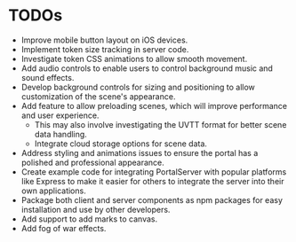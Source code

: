 # TODOs

- Improve mobile button layout on iOS devices.
- Implement token size tracking in server code.
- Investigate token CSS animations to allow smooth movement.
- Add audio controls to enable users to control background music and sound effects.
- Develop background controls for sizing and positioning to allow customization of the scene's appearance.
- Add feature to allow preloading scenes, which will improve performance and user experience.
    - This may also involve investigating the UVTT format for better scene data handling.
    - Integrate cloud storage options for scene data.
- Address styling and animations issues to ensure the portal has a polished and professional appearance.
- Create example code for integrating PortalServer with popular platforms like Express to make it easier for others to integrate the server into their own applications.
- Package both client and server components as npm packages for easy installation and use by other developers.
- Add support to add marks to canvas.
- Add fog of war effects.